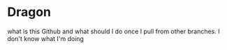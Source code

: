 # Dragon
what is this Github and what should I do once I pull from other branches.
I don't know what I'm doing
